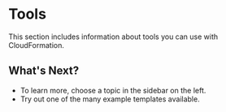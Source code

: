 # Tools

This section includes information about tools you can use with CloudFormation.

## What's Next?

- To learn more, choose a topic in the sidebar on the left.
- Try out one of the many example templates available.
